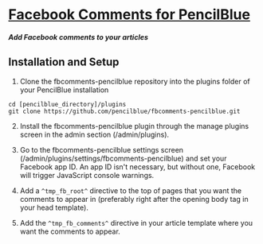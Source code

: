 [Facebook Comments for PencilBlue](http://pencilblue.org)
=====

##### Add Facebook comments to your articles

Installation and Setup
-----

1. Clone the fbcomments-pencilblue repository into the plugins folder of your PencilBlue installation
```shell
cd [pencilblue_directory]/plugins
git clone https://github.com/pencilblue/fbcomments-pencilblue.git
```

2. Install the fbcomments-pencilblue plugin through the manage plugins screen in the admin section (/admin/plugins).

3. Go to the fbcomments-pencilblue settings screen (/admin/plugins/settings/fbcomments-pencilblue) and set your Facebook app ID. An app ID isn't necessary, but without one, Facebook will trigger JavaScript console warnings.

4. Add a ```^tmp_fb_root^``` directive to the top of pages that you want the comments to appear in (preferably right after the opening body tag in your head template).

5. Add the ```^tmp_fb_comments^``` directive in your article template where you want the comments to appear.
